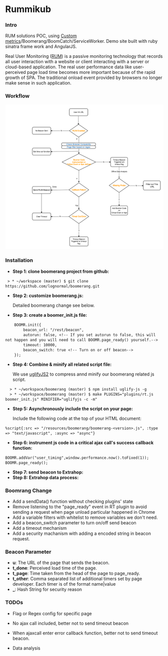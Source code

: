 
# Rummikub

### Intro
RUM solutions POC, using [Custom metrics]/Boomerang/BoomCatch/ServiceWorker. Demo site built with ruby sinatra frame work and AngularJS. 

Real User Monitoring ([RUM]) is a passive monitoring technology that records all user interaction with a website or client interacting with a server or cloud-based application. The real user performance data like user-perceived page load time becomes more important because of the rapid growth of SPA. The traditional onload event provided by browsers no longer make sense in such application.

### Workflow
   ![Workflow](rum_workflow.png)
   
### Installation

*  **Step 1: clone boomerang project from github:** 

```
 > * ~/workspace (master) $ git clone https://github.com/lognormal/boomerang.git  
```
*  **Step 2: customize boomerang.js:**

    Detailed boomerang change see below.
*  **Step 3: create a boomer_init.js file:**

```
    BOOMR.init({
        beacon_url: "/rest/beacon",
        autorun: false, <!-- If you set autorun to false, this will not happen and you will need to call BOOMR.page_ready() yourself.-->
        timeout: 10000, 
        beacon_switch: true <!-- Turn on or off beacon-->
    });
```
*  **Step 4: Combine & minify all related script file:**
    
    We use [uglifyJS2] to compress annd minify our boomerang related js script.
```
  > * ~/workspace/boomerang (master) $ npm install uglify-js -g  
  > * ~/workspace/boomerang (master) $ make PLUGINS="plugins/rt.js boomer_init.js" MINIFIER="uglifyjs -c -m"  
```
*  **Step 5: Asynchronously include the script on your page:**

    Include the following code at the top of your HTML document:
```
%script{:src => "/resources/boomerang/boomerang-<version>.js", :type => "text/javascript", :async => "async"}
```
*  **Step 6: instrument js code in a critical ajax call's success callback function:**
    
```
BOOMR.addVar("user_timing",window.performance.now().toFixed(1));
BOOMR.page_ready();
```
*  **Step 7: send beacon to Extrahop:**
*  **Step 8: Extrahop data process:**


### Boomrang Change
* Add a sendData() function without checking plugins' state 
* Remove listening to the "page_ready" event in RT plugin to avoid sending a request when page unload particular happened in Chrome
* Add a variable filters with whitelist to remove variables we don't need.
* Add a beacon_switch parameter to turn on/off send beacon
* Add a timeout mechanism 
* Add a security machanism with adding a encoded string in beacon request.

### Beacon Parameter
* **u**:  The URL of the page that sends the beacon.
* **t_done**: Perceived load time of the page.
* **t_page**: Time taken from the head of the page to page_ready.
* **t_other**: Comma separated list of additional timers set by page developer. Each timer is of the format name|value
* **_**: Hash String for security reason


### TODOs
* Flag or Regex config for specific page
* No ajax call included, better not to send timeout beacon
* When ajaxcall enter error callback function, better not to send timeout beacon.
* Data analysis

   [Boomerang.js]: https://github.com/lognormal/boomerang/blob/master/boomerang.js
   [plugins]: https://github.com/lognormal/boomerang/tree/master/plugins
   [uglifyJS2]: https://github.com/mishoo/UglifyJS2
   [Custom metrics]: https://speedcurve.com/blog/user-timing-and-custom-metrics/
   [RUM]: https://en.wikipedia.org/wiki/Real_user_monitoring

